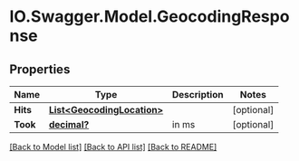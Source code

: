 # IO.Swagger.Model.GeocodingResponse
## Properties

Name | Type | Description | Notes
------------ | ------------- | ------------- | -------------
**Hits** | [**List&lt;GeocodingLocation&gt;**](GeocodingLocation.md) |  | [optional] 
**Took** | [**decimal?**](BigDecimal.md) | in ms | [optional] 

[[Back to Model list]](../README.md#documentation-for-models) [[Back to API list]](../README.md#documentation-for-api-endpoints) [[Back to README]](../README.md)

